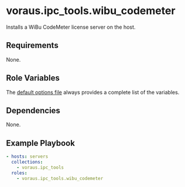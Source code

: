 # voraus.ipc_tools.wibu_codemeter

Installs a WiBu CodeMeter license server on the host.

## Requirements

None.

## Role Variables

The [default options file](defaults/main.yml) always provides a complete list of the variables.

## Dependencies

None.

## Example Playbook

```yaml
- hosts: servers
  collections:
    - voraus.ipc_tools
  roles:
    - voraus.ipc_tools.wibu_codemeter
```
